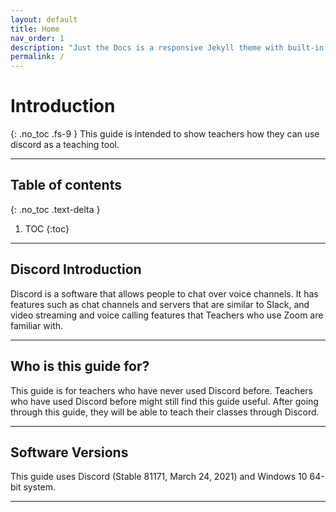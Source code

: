 ```yaml
---
layout: default
title: Home
nav_order: 1
description: "Just the Docs is a responsive Jekyll theme with built-in search that is easily customizable and hosted on GitHub Pages."
permalink: /
---
```


# Introduction
{: .no_toc .fs-9 }
This guide is intended to show teachers how they can use discord as a teaching tool. 

---

## Table of contents
{: .no_toc .text-delta }

1. TOC
{:toc}

---

## Discord Introduction

Discord is a software that allows people to chat over voice channels. It has features such as chat channels and servers that are similar to Slack, and video streaming and voice calling features that Teachers who use Zoom are familiar with.

---

## Who is this guide for?

This guide is for teachers who have never used Discord before. Teachers who have used Discord before might still find this guide useful. After going through this guide, they will be able to teach their classes through Discord. 

---

## Software Versions

This guide uses Discord (Stable 81171, March 24, 2021) and Windows 10 64-bit system.

---
